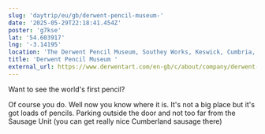 ```yaml
---
slug: 'daytrip/eu/gb/derwent-pencil-museum-'
date: '2025-05-29T22:18:41.454Z'
poster: 'g7kse'
lat: '54.603917'
lng: '-3.14195'
location: 'The Derwent Pencil Museum, Southey Works, Keswick, Cumbria, CA12 5NG '
title: 'Derwent Pencil Museum '
external_url: https://www.derwentart.com/en-gb/c/about/company/derwent-pencil-museum
---
```

Want to see the world's first pencil?

Of course you do. Well now you know where it is. It's not a big place but it's got loads of pencils. Parking outside the door and not too far from the Sausage Unit (you can get really nice Cumberland sausage there)